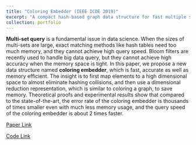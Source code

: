 ```yaml
---
title: "Coloring Embedder (IEEE ICDE 2019)"
excerpt: "A compact hash-based graph data structure for fast multiple sets membership query<br/><img src='/images/coloringEmbedder.png'>"
collection: portfolio
---
```


**Multi-set query** is a fundamental issue in data science. When the sizes of multi-sets are large, exact matching methods like hash tables need too much memory, and they cannot achieve high query speed. Bloom filters are recently used to handle big data query, but they cannot achieve high accuracy when the memory space is tight. In this paper, we propose a new data structure named **coloring embedder**, which is fast, accurate as well as memory efficient. The insight is to first map elements to a high dimensional space to almost eliminate hashing collisions, and then use a dimensional reduction representation, which is similar to coloring a graph, to save memory. Theoretical proofs and experimental results show that compared to the state-of-the-art, the error rate of the coloring embedder is thousands of times smaller even with much less memory usage, and the query speed of the coloring embedder is about 2 times faster.

[Paper Link](https://ieeexplore.ieee.org/abstract/document/8731408)

[Code Link](https://github.com/4colorclassifier/4colorclassifier)
